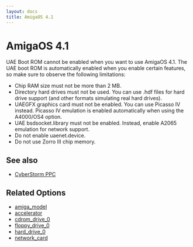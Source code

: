```yaml
---
layout: docs
title: AmigaOS 4.1
---
```


# AmigaOS 4.1

UAE Boot ROM cannot be enabled when you want to use AmigaOS 4.1. The UAE boot ROM is automatically enabled when you enable certain features, so make sure to observe the following limitations:

- Chip RAM size must not be more than 2 MB.
- Directory hard drives must not be used. You can use .hdf files for hard drive support (and other formats simulating real hard drives).
- UAEGFX graphics card must not be enabled. You can use Picasso IV instead. Picasso IV emulation is enabled automatically when using the A4000/OS4 option.
- UAE bsdsocket.library must not be enabled. Instead, enable A2065 emulation for network support.
- Do not enable uaenet.device.
- Do not use Zorro III chip memory.

## See also

- [CyberStorm PPC](cyberstorm-ppc.md)

## Related Options

- [amiga_model](options/amiga-model.md)
- [accelerator](options/accelerator.md)
- [cdrom_drive_0](options/cdrom-drive-0.md)
- [floppy_drive_0](options/floppy-drive-0.md)
- [hard_drive_0](options/hard-drive-0.md)
- [network_card](options/network-card.md)

